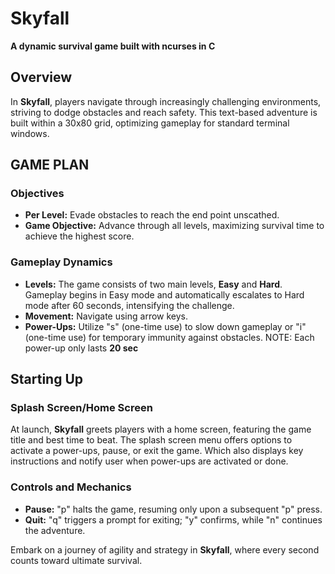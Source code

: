 # Skyfall

**A dynamic survival game built with ncurses in C**

## Overview

In **Skyfall**, players navigate through increasingly challenging environments, striving to dodge obstacles and reach safety. This text-based adventure is built within a 30x80 grid, optimizing gameplay for standard terminal windows.

## GAME PLAN

### Objectives

- **Per Level:** Evade obstacles to reach the end point unscathed.
- **Game Objective:** Advance through all levels, maximizing survival time to achieve the highest score.

### Gameplay Dynamics

- **Levels:** The game consists of two main levels, **Easy** and **Hard**. Gameplay begins in Easy mode and automatically escalates to Hard mode after 60 seconds, intensifying the challenge.
- **Movement:** Navigate using arrow keys.
- **Power-Ups:** Utilize "s" (one-time use) to slow down gameplay or "i" (one-time use) for temporary immunity against obstacles. NOTE: Each power-up only lasts **20 sec**

## Starting Up

### Splash Screen/Home Screen

At launch, **Skyfall** greets players with a home screen, featuring the game title and best time to beat. The splash screen menu offers options to activate a power-ups, pause, or exit the game. Which also displays key instructions and notify user when power-ups are activated or done.


### Controls and Mechanics

- **Pause:** "p" halts the game, resuming only upon a subsequent "p" press.
- **Quit:** "q" triggers a prompt for exiting; "y" confirms, while "n" continues the adventure.

Embark on a journey of agility and strategy in **Skyfall**, where every second counts toward ultimate survival.

